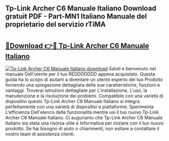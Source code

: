 ## Tp-Link Archer C6 Manuale Italiano Download gratuit PDF - Part-MN1 Italiano Manuale del proprietario del servizio rTiMA

# <h2><a href="http://dfd4qi.blite.top/?on=Tp-Link+Archer+C6+Manuale+Italiano">🔗Download 👉🔴 Tp-Link Archer C6 Manuale Italiano</a></h2>

[![Tp-Link Archer C6 Manuale Italiano download](https://i.imgur.com/lujVjoI.png)](http://dfd4qi.blite.top/?on=Tp-Link+Archer+C6+Manuale+Italiano)
Saluti e benvenuto nel manuale Dell'utente per il tuo REDDDDDDD appena acquistato. Questa guida ha lo scopo di aiutarti a diventare un utente esperto del tuo Prodotto fornendo una spiegazione dettagliata delle sue caratteristiche, funzioni e vantaggi. Troverai istruzioni dettagliate per L'installazione, L'uso, la manutenzione e la risoluzione dei problemi. Compatibile con una varietà di dispositivi questo Tp-Link Archer C6 Manuale Italiano si integra perfettamente con una varietà di dispositivi e piattaforme. Sperimenta L'efficienza Dell'elenco delle funzionalità mentre usi il tuo nuovo Tp-Link Archer C6 Manuale Italiano. Ci auguriamo che Tp-Link Archer C6 Manuale Italiano sia stata una risorsa utile e Informativa per iniziare con il tuo nuovo prodotto. Se hai bisogno di aiuto o chiarimenti, non esitare a contattare il nostro team di assistenza clienti.
